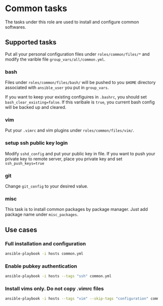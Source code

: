 # Common tasks

The tasks under this role are used to install and configure common softwares.

## Supported tasks

Put all your personal configuration files under `roles/common/files/*` and modify the varible file `group_vars/all/common.yml`.

### bash

Files under `roles/common/files/bash/` will be pushed to you `$HOME` directory associated with `ansible_user` you put in `group_vars`.

If you want to keep your existing configuires in `.bashrc`, you should set `bash_clear_existing=false`. If this varibale is `true`, you current bash config will be backed up and cleared.

### vim

Put your `.vimrc` and vim plugins under `roles/common/files/vim/`.

### setup ssh public key login

Modify `sshd_config` and put your public key in file. If you want to push your private key to remote server, place you private key and set `ssh_push_keys=true`

### git

Change `git_config` to your desired value.

### misc

This task is to install common packages by package manager. Just add package name under `misc_packages`.

## Use cases

### Full installation and configuration

```bash
ansible-playbook -i hosts common.yml
```

### Enable pubkey authentication

```bash
ansible-playbook -i hosts --tags "ssh" common.yml
```

### Install vims only. Do not copy .vimrc files

```bash
ansible-playbook -i hosts --tags "vim" --skip-tags "configuration" common.yml
```
